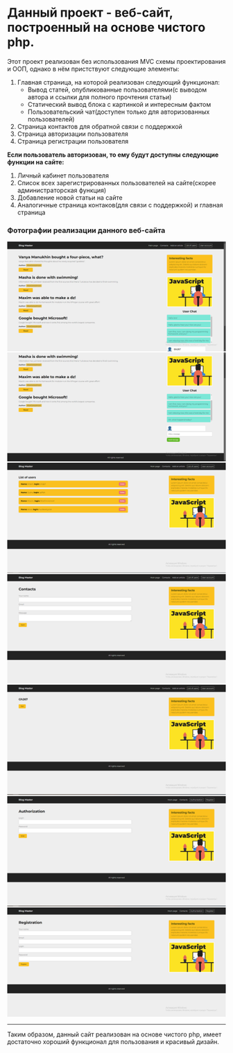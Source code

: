 # Данный проект - веб-сайт, построенный на основе чистого php.

Этот проект реализован без использования MVC схемы проектирования и ООП, однако в нём пристствуют следующие элементы:
1. Главная страница, на которой реализован следующий функционал:
    * Вывод статей, опубликованные пользователями(с выводом автора и ссылки для полного прочтения статьи)
    * Статический вывод блока с картинкой и интересным фактом
    * Пользовательский чат(доступен только для авторизованных пользователей)
2. Страница контактов для обратной связи с поддержкой
3. Страница авторизации пользователя
4. Страница регистрации пользователя

**Если пользователь авторизован, то ему будут доступны следующие функции на сайте:**
1. Личный кабинет пользователя
2. Список всех зарегистрированных пользователей на сайте(скорее администраторская функция)
3. Добавление новой статьи на сайте
4. Аналогичные страница контаков(для связи с поддержкой) и главная страница

### Фотографии реализации данного веб-сайта

![Фотографии сайта](img/picture_of_main_page_1.png)
![Фотографии сайта](img/picture_of_main_page_2.png)
![Фотографии сайта](img/picture_of_main_page_3.png)
![Фотографии сайта](img/picture_of_main_page_4.png)
![Фотографии сайта](img/picture_of_main_page_5.png)
![Фотографии сайта](img/picture_of_main_page_6.png)
![Фотографии сайта](img/picture_of_main_page_7.png)

------
Таким образом, данный сайт реализован на основе чистого php, имеет достаточно хороший функционал для пользования и красивый дизайн.